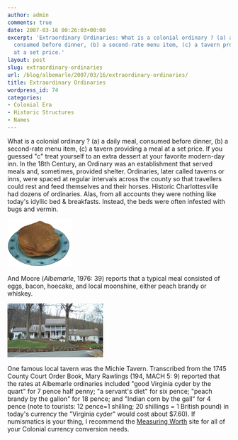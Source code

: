 ```yaml
---
author: admin
comments: true
date: 2007-03-16 00:26:03+00:00
excerpt: 'Extraordinary Ordinaries: What is a colonial ordinary ? (a) a daily meal,
  consumed before dinner, (b) a second-rate menu item, (c) a tavern providing a meal
  at a set price.'
layout: post
slug: extraordinary-ordinaries
url: /blog/albemarle/2007/03/16/extraordinary-ordinaries/
title: Extraordinary Ordinaries
wordpress_id: 74
categories:
- Colonial Era
- Historic Structures
- Names
---
```


What is a colonial ordinary ? (a) a daily meal, consumed before dinner, (b) a second-rate menu item, (c) a tavern providing a meal at a set price. If you guessed "c" treat yourself to an extra dessert at your favorite modern-day inn. In the 18th Century, an Ordinary was an establishment that served meals and, sometimes, provided shelter. Ordinaries, later called taverns or inns, were spaced at regular intervals across the county so that travellers could rest and feed themselves and their horses. Historic Charlottesville had dozens of ordinaries. Alas, from all accounts they were nothing like today's idyllic bed & breakfasts. Instead, the beds were often infested with bugs and vermin. 

![Hoecakes!](/wp-content/uploads/2007/03/michiehoecakes.jpg)

And Moore (_Albemarle_, 1976: 39) reports that a typical meal consisted of eggs, bacon, hoecake, and local moonshine, either peach brandy or whiskey. 

![Ambulatory Michie Tavern](/wp-content/uploads/2007/03/michietavernnew.jpg)

One famous local tavern was the Michie Tavern. Transcribed from the 1745 County Court Order Book, Mary Rawlings (194, MACH 5: 9) reported that the rates at Albemarle ordinaries included "good Virginia cyder by the quart" for 7 pence half penny; "a servant's diet" for six pence; "peach brandy by the gallon" for 18 pence; and "Indian corn by the gall" for 4 pence (note to tourists: 12 pence=1 shilling; 20 shillings = 1 British pound) in today's currency the "Virginia cyder" would cost about $7.60). If numismatics is your thing, I recommend the [Measuring Worth](http://www.measuringworth.com/calculators/ppoweruk/) site for all of your Colonial currency conversion needs.

